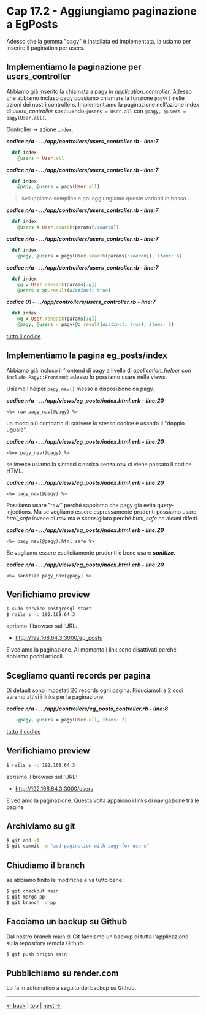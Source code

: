 # <a name="top"></a> Cap 17.2 - Aggiungiamo paginazione a EgPosts

Adesso che la gemma "pagy" è installata ed implementata, la usiamo per inserire il pagination per users.



## Implementiamo la paginazione per users_controller

Abbiamo già inserito la chiamata a pagy in *application_controller*. 
Adesso che abbiamo incluso pagy possiamo chiamare la funzione `pagy()` nelle azioni dei nostri controllers. 
Implementiamo la paginazione nell'azione index di *users_controller* sostituendo `@users = User.all` con `@pagy, @users = pagy(User.all)`.

Controller -> azione `index`.


***codice n/a - .../app/controllers/users_controller.rb - line:7***

```ruby
  def index
    @users = User.all
```

***codice n/a - .../app/controllers/users_controller.rb - line:7***

```ruby
  def index
    @pagy, @users = pagy(User.all)
```

> sviluppiamo semplice e poi aggiungiamo queste varianti in basso...

***codice n/a - .../app/controllers/users_controller.rb - line:7***

```ruby
  def index
    @users = User.search(params[:search])
```

***codice n/a - .../app/controllers/users_controller.rb - line:7***

```ruby
  def index
    @pagy, @users = pagy(User.search(params[:search]), items: 6)
```


***codice n/a - .../app/controllers/users_controller.rb - line:7***

```ruby
  def index
    @q = User.ransack(params[:q])
    @users = @q.result(distinct: true)
```

***codice 01 - .../app/controllers/users_controller.rb - line:7***

```ruby
  def index
    @q = User.ransack(params[:q])
    @pagy, @users = pagy(@q.result(distinct: true), items: 6)
```

[tutto il codice](https://github.com/flaviobordonidev/leanpubabrandnewcms/blob/master/01-base/17-pagination/02_01-controllers-eg_posts_controller.rb)



## Implementiamo la pagina eg_posts/index

Abbiamo già incluso il frontend di pagy a livello di *application_helper* con `include Pagy::Frontend`; adesso lo possiamo usare nelle views.

Usiamo l'helper `pagy_nav()` messo a disposizione da pagy.

***codice n/a - .../app/views/eg_posts/index.html.erb - line:20***

```html+erb
<%= raw pagy_nav(@pagy) %>
```

un modo più compatto di scrivere lo stesso codice è usando il "doppio uguale".

***codice n/a - .../app/views/eg_posts/index.html.erb - line:20***

```html+erb
<%== pagy_nav(@pagy) %>
```

se invece usiamo la sintassi classica senza *raw* ci viene passato il codice HTML.

***codice n/a - .../app/views/eg_posts/index.html.erb - line:20***

```html+erb
<%= pagy_nav(@pagy) %>
```

Possiamo usare "raw" perché sappiamo che pagy già evita query-injections.
Ma se vogliamo essere espressamente prudenti possiamo usare *html_safe* invece di *raw* ma è sconsigliato perché *html_safe* ha alcuni difetti.

***codice n/a - .../app/views/eg_posts/index.html.erb - line:20***

```html+erb
<%= pagy_nav(@pagy).html_safe %>
```

Se vogliamo essere esplicitamente prudenti è bene usare ***sanitize***.

***codice n/a - .../app/views/eg_posts/index.html.erb - line:20***

```html+erb
<%= sanitize pagy_nav(@pagy) %>
```



## Verifichiamo preview

```bash
$ sudo service postgresql start
$ rails s -b 192.168.64.3
```

apriamo il browser sull'URL:

- http://192.168.64.3:3000/eg_posts

E vediamo la paginazione. Al momento i link sono disattivati perché abbiamo pochi articoli.



## Scegliamo quanti records per pagina

Di default sono impostati 20 records ogni pagina. Riduciamoli a 2 così avremo attivi i links per la paginazione.

***codice n/a - .../app/controllers/eg_posts_controller.rb - line:8***

```ruby
    @pagy, @users = pagy(User.all, items: 2)
```

[tutto il codice](https://github.com/flaviobordonidev/leanpubabrandnewcms/blob/master/01-base/17-pagination/02_03-controllers-eg_posts_controller.rb)



## Verifichiamo preview

```bash
$ rails s -b 192.168.64.3
```

apriamo il browser sull'URL:

- http://192.168.64.3:3000/users

E vediamo la paginazione. Questa volta appaiono i links di navigazione tra le pagine



## Archiviamo su git

```bash
$ git add -A
$ git commit -m "add pagination with pagy for users"
```



## Chiudiamo il branch

se abbiamo finito le modifiche e va tutto bene:

```bash
$ git checkout main
$ git merge pp
$ git branch -d pp
```



## Facciamo un backup su Github

Dal nostro branch main di Git facciamo un backup di tutta l'applicazione sulla repository remota Github.

```bash
$ git push origin main
```



## Pubblichiamo su render.com

Lo fa in automatico a seguito del backup su Github.



---

[<- back](https://github.com/flaviobordonidev/leanpubabrandnewcms/blob/master/01-base/17-pagination/01_00-gem-pagy-it.md)
 | [top](#top) |
[next ->](https://github.com/flaviobordonidev/leanpubabrandnewcms/blob/master/01-base/17-pagination/03_00-users_pagination-it.md)